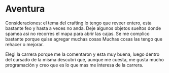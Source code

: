 # Aventura
Consideraciones: el tema del crafting lo tengo que reveer entero, esta bastante feo y hasta a veces no anda.
Deje algunos objetos sueltos donde spamea asi no recorres el mapa para abrir las cajas.
Se me complico bastante porque quise agregar muchas cosas
Muchas cosas las tengo que rehacer o mejorar. 

Elegi la carrera porque me la comentaron y esta muy buena, luego dentro del cursado de la misma descubri que, aunque me cuesta, me gusta mucho programación y creo que es lo que mas me interesa de la carrera.
